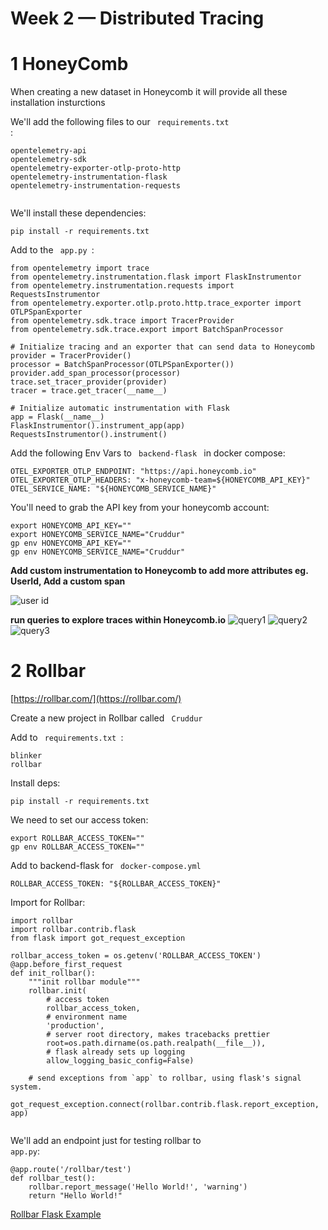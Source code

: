 # Week 2 — Distributed Tracing

# 1 HoneyComb

When creating a new dataset in Honeycomb it will provide all these installation insturctions

We'll add the following files to our <code> requirements.txt </code>:
  
```
opentelemetry-api 
opentelemetry-sdk 
opentelemetry-exporter-otlp-proto-http 
opentelemetry-instrumentation-flask 
opentelemetry-instrumentation-requests
  
```
We'll install these dependencies:

```
pip install -r requirements.txt
```
Add to the <code> app.py </code>:
 
```
from opentelemetry import trace
from opentelemetry.instrumentation.flask import FlaskInstrumentor
from opentelemetry.instrumentation.requests import RequestsInstrumentor
from opentelemetry.exporter.otlp.proto.http.trace_exporter import OTLPSpanExporter
from opentelemetry.sdk.trace import TracerProvider
from opentelemetry.sdk.trace.export import BatchSpanProcessor
```
```
# Initialize tracing and an exporter that can send data to Honeycomb
provider = TracerProvider()
processor = BatchSpanProcessor(OTLPSpanExporter())
provider.add_span_processor(processor)
trace.set_tracer_provider(provider)
tracer = trace.get_tracer(__name__)
```
```
# Initialize automatic instrumentation with Flask
app = Flask(__name__)
FlaskInstrumentor().instrument_app(app)
RequestsInstrumentor().instrument()

```
Add the following Env Vars to <code> backend-flask </code> in docker compose:
```
OTEL_EXPORTER_OTLP_ENDPOINT: "https://api.honeycomb.io"
OTEL_EXPORTER_OTLP_HEADERS: "x-honeycomb-team=${HONEYCOMB_API_KEY}"
OTEL_SERVICE_NAME: "${HONEYCOMB_SERVICE_NAME}"
```
You'll need to grab the API key from your honeycomb account:

```
export HONEYCOMB_API_KEY=""
export HONEYCOMB_SERVICE_NAME="Cruddur"
gp env HONEYCOMB_API_KEY=""
gp env HONEYCOMB_SERVICE_NAME="Cruddur"
```
**Add custom instrumentation to Honeycomb to add more attributes eg. UserId, Add a custom span**

![user id](https://user-images.githubusercontent.com/100797221/222235904-53bf78f1-6e72-40ad-a9f7-2467a2d59314.png)

**run queries to explore traces within Honeycomb.io**
![query1](https://user-images.githubusercontent.com/100797221/222235966-cf6962de-850f-415d-8131-c020abbfc6fd.png)
![query2](https://user-images.githubusercontent.com/100797221/222235994-a02beeb1-e721-4371-847f-b91e982ef3c6.png)
![query3](https://user-images.githubusercontent.com/100797221/222236001-e1f7dbc5-9de4-4fec-a800-2b4b10087719.png)



# 2 Rollbar
[https://rollbar.com/](https://rollbar.com/)

Create a new project in Rollbar called <code> Cruddur </code>

Add to <code> requirements.txt </code>:

```
blinker
rollbar
```
Install deps:

```
pip install -r requirements.txt
```
We need to set our access token:
```
export ROLLBAR_ACCESS_TOKEN=""
gp env ROLLBAR_ACCESS_TOKEN=""
```
Add to backend-flask for <code> docker-compose.yml </code>
```
ROLLBAR_ACCESS_TOKEN: "${ROLLBAR_ACCESS_TOKEN}"
```
Import for Rollbar:
```
import rollbar
import rollbar.contrib.flask
from flask import got_request_exception

```

```
rollbar_access_token = os.getenv('ROLLBAR_ACCESS_TOKEN')
@app.before_first_request
def init_rollbar():
    """init rollbar module"""
    rollbar.init(
        # access token
        rollbar_access_token,
        # environment name
        'production',
        # server root directory, makes tracebacks prettier
        root=os.path.dirname(os.path.realpath(__file__)),
        # flask already sets up logging
        allow_logging_basic_config=False)

    # send exceptions from `app` to rollbar, using flask's signal system.
    got_request_exception.connect(rollbar.contrib.flask.report_exception, app)
		
```
We'll add an endpoint just for testing rollbar to <code> app.py</code>:
```
@app.route('/rollbar/test')
def rollbar_test():
    rollbar.report_message('Hello World!', 'warning')
    return "Hello World!"

```

[Rollbar Flask Example](https://github.com/rollbar/rollbar-flask-example/blob/master/hello.py)





